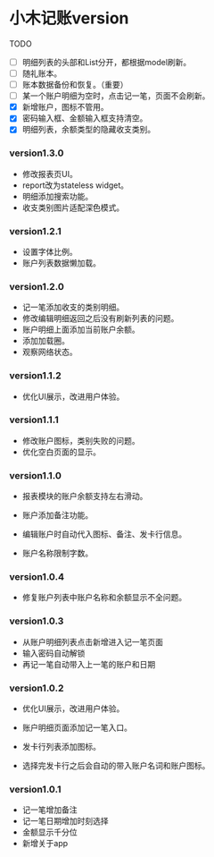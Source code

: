 # 小木记账version

TODO

- [ ] 明细列表的头部和List分开，都根据model刷新。
- [ ] 随礼账本。
- [ ] 账本数据备份和恢复。（重要）
- [ ] 某一个账户明细为空时，点击记一笔，页面不会刷新。
- [x] 新增账户，图标不管用。
- [x] 密码输入框、金额输入框支持清空。
- [x] 明细列表，余额类型的隐藏收支类别。

### version1.3.0

- 修改报表页UI。
- report改为stateless widget。
- 明细添加搜索功能。
- 收支类别图片适配深色模式。

### version1.2.1

- 设置字体比例。
- 账户列表数据懒加载。

### version1.2.0

- 记一笔添加收支的类别明细。
- 修改编辑明细返回之后没有刷新列表的问题。
- 账户明细上面添加当前账户余额。
- 添加加载圈。
- 观察网络状态。

### version1.1.2

- 优化UI展示，改进用户体验。

### version1.1.1

- 修改账户图标，类别失败的问题。
- 优化空白页面的显示。

### version1.1.0

- 报表模块的账户余额支持左右滑动。
- 账户添加备注功能。


- 编辑账户时自动代入图标、备注、发卡行信息。


- 账户名称限制字数。

### version1.0.4

- 修复账户列表中账户名称和余额显示不全问题。

### version1.0.3

- 从账户明细列表点击新增进入记一笔页面
- 输入密码自动解锁
- 再记一笔自动带入上一笔的账户和日期

### version1.0.2

- 优化UI展示，改进用户体验。

- 账户明细页面添加记一笔入口。
- 发卡行列表添加图标。
- 选择完发卡行之后会自动的带入账户名词和账户图标。

### version1.0.1

- 记一笔增加备注
- 记一笔日期增加时刻选择
- 金额显示千分位
- 新增关于app
